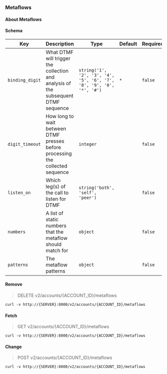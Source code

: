 ### Metaflows

#### About Metaflows

#### Schema

Key | Description | Type | Default | Required
--- | ----------- | ---- | ------- | --------
`binding_digit` | What DTMF will trigger the collection and analysis of the subsequent DTMF sequence | `string('1', '2', '3', '4', '5', '6', '7', '8', '9', '0', '*', '#')` | `*` | `false`
`digit_timeout` | How long to wait between DTMF presses before processing the collected sequence | `integer` |   | `false`
`listen_on` | Which leg(s) of the call to listen for DTMF | `string('both', 'self', 'peer')` |   | `false`
`numbers` | A list of static numbers that the metaflow should match for | `object` |   | `false`
`patterns` | The metaflow patterns | `object` |   | `false`


#### Remove

> DELETE v2/accounts/{ACCOUNT_ID}/metaflows

```curl
curl -v http://{SERVER}:8000/v2/accounts/{ACCOUNT_ID}/metaflows
```

#### Fetch

> GET v2/accounts/{ACCOUNT_ID}/metaflows

```curl
curl -v http://{SERVER}:8000/v2/accounts/{ACCOUNT_ID}/metaflows
```

#### Change

> POST v2/accounts/{ACCOUNT_ID}/metaflows

```curl
curl -v http://{SERVER}:8000/v2/accounts/{ACCOUNT_ID}/metaflows
```


